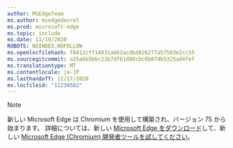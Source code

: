 ```yaml
---
author: MSEdgeTeam
ms.author: msedgedevrel
ms.prod: microsoft-edge
ms.topic: include
ms.date: 11/19/2020
ROBOTS: NOINDEX,NOFOLLOW
ms.openlocfilehash: f8412cff14031a662acdbd826277a57503e2cc55
ms.sourcegitcommit: a35a6b5bbc21b7df61d08cbc6b074b5325ad4fef
ms.translationtype: MT
ms.contentlocale: ja-JP
ms.lasthandoff: 12/17/2020
ms.locfileid: "11234582"
---
```

> [!NOTE]
> 新しい Microsoft Edge は Chromium を使用して構築され、バージョン 75 から始まります。  詳細については、新しい [Microsoft Edge をダウンロード][MicrosoftNewEdge]して、新しい [Microsoft Edge (Chromium) 開発者ツールを試してください][DevtoolsGuideChromium]。  

<!-- links -->  

[DevtoolsGuideChromium]: /microsoft-edge/devtools-guide-chromium "Microsoft Edge (Chromium) 開発者ツール"  

[MicrosoftNewEdge]: https://www.microsoft.com/edge "新しい Microsoft Edge ブラウザーをダウンロードする"  
